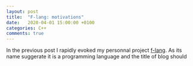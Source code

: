 ```yaml
---
layout: post
title:  "F-lang: motivations"
date:   2020-04-01 15:00:00 +0100
categories: C++
comments: true
---
```

In the previous post I rapidly evoked my personnal project [f-lang]. As its name suggerate it is a programming language
and the title of blog should 

[f-lang]: https://github.com/Flamaros/f-lang
